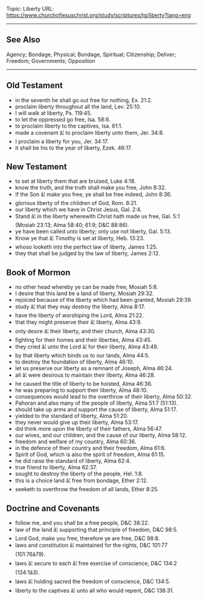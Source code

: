 Topic: Liberty
URL: https://www.churchofjesuschrist.org/study/scriptures/tg/liberty?lang=eng

---

## See Also

Agency; Bondage, Physical; Bondage, Spiritual; Citizenship; Deliver; Freedom; Governments; Opposition

---

## Old Testament

- in the seventh he shall go out free for nothing, Ex. 21:2.
- proclaim liberty throughout all the land, Lev. 25:10.
- I will walk at liberty, Ps. 119:45.
- to let the oppressed go free, Isa. 58:6.
- to proclaim liberty to the captives, Isa. 61:1.
- made a covenant â¦ to proclaim liberty unto them, Jer. 34:8.
- I proclaim a liberty for you, Jer. 34:17.
- it shall be his to the year of liberty, Ezek. 46:17.

## New Testament

- to set at liberty them that are bruised, Luke 4:18.
- know the truth, and the truth shall make you free, John 8:32.
- If the Son â¦ make you free, ye shall be free indeed, John 8:36.
- glorious liberty of the children of God, Rom. 8:21.
- our liberty which we have in Christ Jesus, Gal. 2:4.
- Stand â¦ in the liberty wherewith Christ hath made us free, Gal. 5:1 (Mosiah 23:13; Alma 58:40; 61:9; D&C 88:86).
- ye have been called unto liberty; only use not liberty, Gal. 5:13.
- Know ye that â¦ Timothy is set at liberty, Heb. 13:23.
- whoso looketh into the perfect law of liberty, James 1:25.
- they that shall be judged by the law of liberty, James 2:12.

## Book of Mormon

- no other head whereby ye can be made free, Mosiah 5:8.
- I desire that this land be a land of liberty, Mosiah 29:32.
- rejoiced because of the liberty which had been granted, Mosiah 29:39.
- study â¦ that they may destroy the liberty, Alma 8:17.
- have the liberty of worshiping the Lord, Alma 21:22.
- that they might preserve their â¦ liberty, Alma 43:9.
- only desire â¦ their liberty, and their church, Alma 43:30.
- fighting for their homes and their liberties, Alma 43:45.
- they cried â¦ unto the Lord â¦ for their liberty, Alma 43:49.
- by that liberty which binds us to our lands, Alma 44:5.
- to destroy the foundation of liberty, Alma 46:10.
- let us preserve our liberty as a remnant of Joseph, Alma 46:24.
- all â¦ were desirous to maintain their liberty, Alma 46:28.
- he caused the title of liberty to be hoisted, Alma 46:36.
- he was preparing to support their liberty, Alma 48:10.
- consequences would lead to the overthrow of their liberty, Alma 50:32.
- Pahoran and also many of the people of liberty, Alma 51:7 (51:13).
- should take up arms and support the cause of liberty, Alma 51:17.
- yielded to the standard of liberty, Alma 51:20.
- they never would give up their liberty, Alma 53:17.
- did think more upon the liberty of their fathers, Alma 56:47.
- our wives, and our children, and the cause of our liberty, Alma 58:12.
- freedom and welfare of my country, Alma 60:36.
- in the defence of their country and their freedom, Alma 61:6.
- Spirit of God, which is also the spirit of freedom, Alma 61:15.
- he did raise the standard of liberty, Alma 62:4.
- true friend to liberty, Alma 62:37.
- sought to destroy the liberty of the people, Hel. 1:8.
- this is a choice land â¦ free from bondage, Ether 2:12.
- seeketh to overthrow the freedom of all lands, Ether 8:25.

## Doctrine and Covenants

- follow me, and you shall be a free people, D&C 38:22.
- law of the land â¦ supporting that principle of freedom, D&C 98:5.
- Lord God, make you free, therefore ye are free, D&C 98:8.
- laws and constitution â¦ maintained for the rights, D&C 101:77 (101:76â79).
- laws â¦ secure to each â¦ free exercise of conscience, D&C 134:2 (134:1â3).
- laws â¦ holding sacred the freedom of conscience, D&C 134:5.
- liberty to the captives â¦ unto all who would repent, D&C 138:31.

